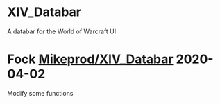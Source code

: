 # XIV_Databar
A databar for the World of Warcraft UI

# Fock [Mikeprod/XIV_Databar](https://github.com/Mikeprod/XIV_Databar) 2020-04-02
Modify some functions
